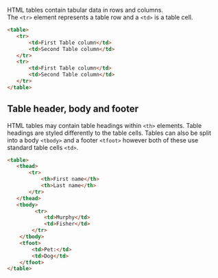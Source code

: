 HTML tables contain tabular data in rows and columns.  
The `<tr>` element represents a table row and a `<td>` is a table cell.
```html
<table>
   <tr>
       <td>First Table column</td>
       <td>Second Table column</td>
   </tr>    
   <tr>
       <td>First Table column</td>
       <td>Second Table column</td>
   </tr>   
</table>
```

## Table header, body and footer
HTML tables may contain table headings within `<th>` elements.  Table headings are styled differently to the table cells. 
Tables can also be split into a body `<tbody>` and a footer `<tfoot>` however both of these use standard table cells `<td>`. 
```html
<table>
   <thead>
       <tr>
           <th>First name</th>
           <th>Last name</th>
       </tr>   
   </thead>
   <tbody>
         <tr>
            <td>Murphy</td>
            <td>Fisher</td>
        </tr>   
    </tbody>
    <tfoot>
        <td>Pet:</td>
        <td>Dog</td>
    </tfoot>
</table>
```
